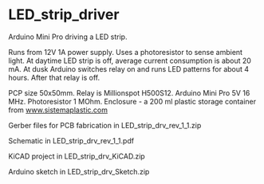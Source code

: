 # LED_strip_driver
Arduino Mini Pro driving a LED strip. 

Runs from 12V 1A power supply. Uses a photoresistor to sense ambient light. At daytime LED strip is off, average current consumption is about 20 mA. At dusk Arduino switches relay on and runs LED patterns for about 4 hours. After that relay is off. 

PCP size 50x50mm. Relay is Millionspot H500S12. Arduino Mini Pro 5V 16 MHz. Photoresistor 1 MOhm. Enclosure - a 200 ml plastic storage container from www.sistemaplastic.com

Gerber files for PCB fabrication in LED_strip_drv_rev_1_1.zip

Schematic in LED_strip_drv_rev_1_1.pdf

KiCAD project in LED_strip_drv_KiCAD.zip

Arduino sketch in LED_strip_drv_Sketch.zip
